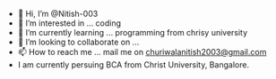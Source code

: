 - 👋 Hi, I’m @Nitish-003
- 👀 I’m interested in ... coding
- 🌱 I’m currently learning ... programming from chrisy university
- 💞️ I’m looking to collaborate on ...
- 📫 How to reach me ... mail me on churiwalanitish2003@gmail.com
- I am currently persuing BCA from Christ University, Bangalore.
<!---
Nitish-003/Nitish-003 is a ✨ special ✨ repository because its `README.md` (this file) appears on your GitHub profile.
You can click the Preview link to take a look at your changes.
--->
